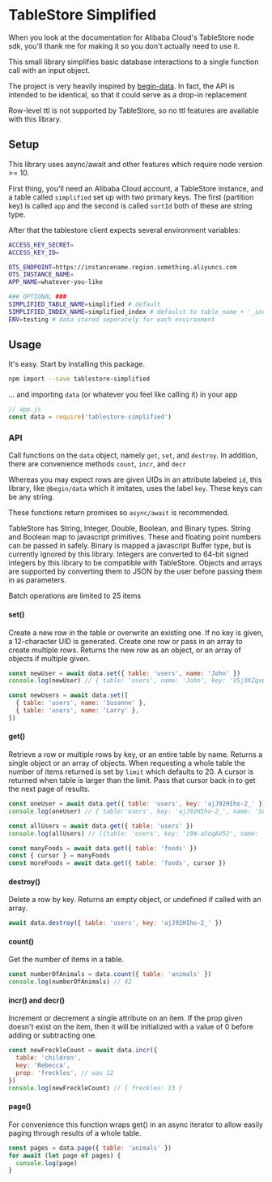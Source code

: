 # TableStore Simplified

When you look at the documentation for Alibaba Cloud's TableStore node sdk, you'll thank me for making it so you don't actually need to use it.

This small library simplifies basic database interactions to a single function call with an input object.

The project is very heavily inspired by [begin-data](https://github.com/smallwins/begin-data). In fact, the API is intended to be identical, so that it could serve as a drop-in replacement

Row-level ttl is not supported by TableStore, so no ttl features are available with this library.

## Setup

This library uses async/await and other features which require node version >= 10.

First thing, you'll need an Alibaba Cloud account, a TableStore instance, and a table called `simplified` set up with two primary keys. The first (partition key) is called `app` and the second is called `sortId` both of these are string type.

After that the tablestore client expects several environment variables:

```sh
ACCESS_KEY_SECRET=
ACCESS_KEY_ID=

OTS_ENDPOINT=https://instancename.region.something.aliyuncs.com
OTS_INSTANCE_NAME=
APP_NAME=whatever-you-like

### OPTIONAL ###
SIMPLIFIED_TABLE_NAME=simplified # default
SIMPLIFIED_INDEX_NAME=simplified_index # defaulst to table_name + '_index'
ENV=testing # data stored seperately for each environment

```

## Usage

It's easy. Start by installing this package.

```sh
npm import --save tablestore-simplified
```

... and importing `data` (or whatever you feel like calling it) in your app

```javascript
// app.js
const data = require('tablestore-simplified')
```

### API

Call functions on the `data` object, namely `get`, `set`, and `destroy`. In addition, there are convenience methods `count`, `incr`, and `decr`

Whereas you may expect rows are given UIDs in an attribute labeled `id`, this library, like `@begin/data` which it imitates, uses the label `key`. These keys can be any string.

These functions return promises so `async/await` is recommended.

TableStore has String, Integer, Double, Boolean, and Binary types. String and Boolean map to javascript primitives. These and floating point numbers can be passed in safely. Binary is mapped a javascript Buffer type, but is currently ignored by this library. Integers are converted to 64-bit signed integers by this library to be compatible with TableStore. Objects and arrays are supported by converting them to JSON by the user before passing them in as parameters.

Batch operations are limited to 25 items

#### set()

Create a new row in the table or overwrite an existing one. If no key is given, a 12-character UID is generated. Create one row or pass in an array to create multiple rows. Returns the new row as an object, or an array of objects if multiple given.

```javascript
const newUser = await data.set({ table: 'users', name: 'John' })
console.log(newUser) // { table: 'users', name: 'John', key: 'V5j3KZqxCx' }

const newUsers = await data.set([
  { table: 'users', name: 'Susanne' },
  { table: 'users', name: 'Larry' },
])
```

#### get()

Retrieve a row or multiple rows by key, or an entire table by name. Returns a single object or an array of objects. When requesting a whole table the number of items returned is set by `limit` which defaults to 20. A cursor is returned when table is larger than the limit. Pass that cursor back in to get the next page of results.

```javascript
const oneUser = await data.get({ table: 'users', key: 'ajJ92HIho-2_' })
console.log(oneUser) // { table:'users', key: 'ajJ92HIho-2_', name: 'Susanne' }

const allUsers = await data.get({ table: 'users' })
console.log(allUsers) // [{table: 'users', key: 'i9W-a5oqAV52', name: 'Larry'}, {...}, {...}]

const manyFoods = await data.get({ table: 'foods' })
const { cursor } = manyFoods
const moreFoods = await data.get({ table: 'foods', cursor })
```

#### destroy()

Delete a row by key. Returns an empty object, or undefined if called with an array.

```javascript
await data.destroy({ table: 'users', key: 'ajJ92HIho-2_' })
```

#### count()

Get the number of items in a table.

```javascript
const numberOfAnimals = data.count({ table: 'animals' })
console.log(numberOfAnimals) // 42
```

#### incr() and decr()

Increment or decrement a single attribute on an item. If the prop given doesn't exist on the item, then it will be initialized with a value of 0 before adding or subtracting one.

```javascript
const newFreckleCount = await data.incr({
  table: 'children',
  key: 'Rebecca',
  prop: 'freckles', // was 12
})
console.log(newFreckleCount) // { freckles: 13 }
```

#### page()

For convenience this function wraps get() in an async iterator to allow easily paging through results of a whole table.

```javascript
const pages = data.page({ table: 'animals' })
for await (let page of pages) {
  console.log(page)
}
```
